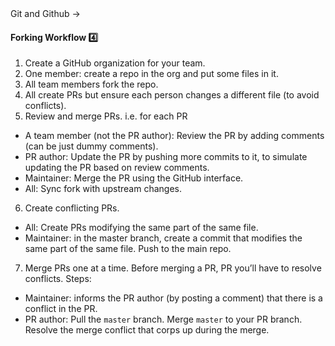 <link rel="stylesheet" href="{{baseUrl}}/css/textbook.css">

<div class="website-content">

<div id="path">Git and Github &rarr; </div>

<div id="title">

#### Forking Workflow :four:

</div>

<div id="body">

<dynamic-panel src="../../revisionControl/forkingWorkflow/embed.md" header="Revision Control: Forking Workflow" is-open></dynamic-panel>
<p/>

1. Create a GitHub organization for your team.
2. One member: create a repo in the org and put some files in it.
3. All team members fork the repo.
4. All create PRs but ensure each person changes a different file (to avoid conflicts).
5. Review and merge PRs. i.e. for each PR
  * A team member (not the PR author): Review the PR by adding comments (can be just dummy comments).
  * PR author: Update the PR by pushing more commits to it, to simulate updating the PR based on review comments.
  * Maintainer: Merge the PR using the GitHub interface.
  * All: Sync fork with upstream changes.
6. Create conflicting PRs.
  * All: Create PRs modifying the same part of the same file.
  * Maintainer: in the master branch, create a commit that modifies the same part of the same file. Push to the main repo.
7. Merge PRs one at a time. Before merging a PR, PR you’ll have to resolve conflicts. Steps:
  * Maintainer: informs the PR author (by posting a comment) that there is a conflict in the PR.
  * PR author: Pull the `master` branch. Merge `master` to your PR branch. Resolve the merge conflict that corps up during the merge.

</div>

<div id="extras">
<div>

</div>
